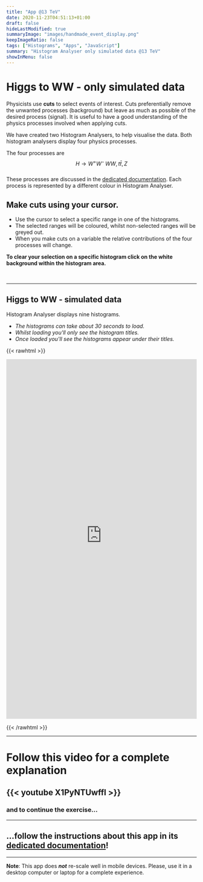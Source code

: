 ```yaml
---
title: "App @13 TeV"
date: 2020-11-23T04:51:13+01:00
draft: false
hideLastModified: true
summaryImage: "images/handmade_event_display.png"
keepImageRatio: false
tags: ["Histograms", "Apps", "JavaScript"]
summary: "Histogram Analyser only simulated data @13 TeV"
showInMenu: false
---
```



# Higgs to WW - only simulated data

Physicists use **cuts** to select events of interest.  Cuts preferentially remove the unwanted processes (background) but leave as much as possible of the desired process (signal).
It is useful to have a good understanding of the physics processes involved when applying cuts.

We have created two Histogram Analysers, to help visualise the data. Both histogram analysers display four physics processes.

The four processes are $$H\rightarrow W^+W^-\, WW, t\bar t, Z$$  
These processes are discussed in the [dedicated documentation](http://opendata.atlas.cern/release/2020/documentation/visualization/the_display_histograms_13TeV.html). Each process is represented by a different colour in Histogram Analyser.

## Make cuts using your cursor.

* Use the cursor to select a specific range in one of the histograms.  
* The selected ranges will be coloured, whilst non-selected ranges will be greyed out.
* When you make cuts on a variable the relative contributions of the four processes will change.

**To clear your selection on a specific histogram click on the white background within the histogram area.**

&nbsp;

---
## **Higgs to WW - simulated data**
Histogram Analyser displays nine histograms.
* *The histograms can take about 30 seconds to load.*
* *Whilst loading you'll only see the histogram titles.*
* *Once loaded you'll see the histograms appear under their titles.*

{{< rawhtml >}}

<p align="center">
<iframe name="analyzer" style="overflow:hidden;height: 950px; width:100%"  src="https://atlas-opendata.web.cern.ch/release/2020/documentation/visualization/CrossFilter/13TeV_crossfilter.html" frameborder="0" allowfullscreen></iframe>
</p>

{{< /rawhtml >}}

---

# Follow this video for a complete explanation

{{< youtube X1PyNTUwffI >}}
---

### and to continue the exercise...
---

## ...follow the instructions about this app in its [dedicated documentation](http://opendata.atlas.cern/release/2020/documentation/visualization/histogram-analyser-2_13TeV.html)!

---

**Note**: This app does ***not*** re-scale well in mobile devices. Please, use it in a desktop computer or laptop for a complete experience.

